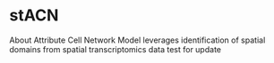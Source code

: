 # stACN
About Attribute Cell Network Model leverages identification of spatial domains from spatial transcriptomics data
test for update
